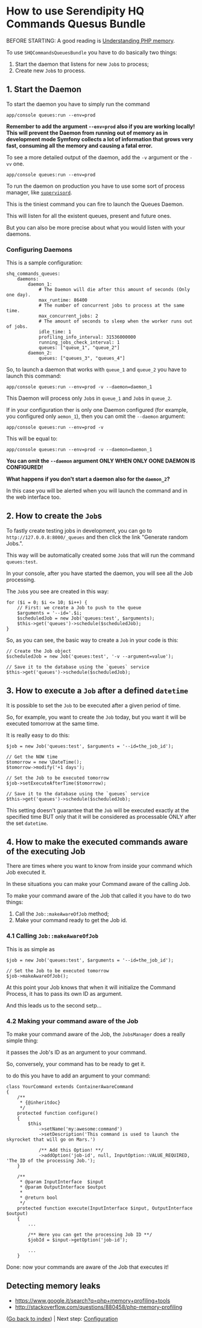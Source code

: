 How to use Serendipity HQ Commands Quesus Bundle
================================================

BEFORE STARTING: A good reading is [Understanding PHP memory](http://www.slideshare.net/jpauli/understanding-php-memory/).

To use `SHQCommandsQueuesBundle` you have to do basically two things:

1. Start the daemon that listens for new `Job`s to process;
2. Create new `Job`s to process.

## 1. Start the Daemon

To start the daemon you have to simply run the command

    app/console queues:run --env=prod

**Remember to add the argument `--env=prod` also if you are working locally! This will prevent the Daemon from running
out of memory as in development mode Symfony collects a lot of information that grows very fast, consuming all the
memory and causing a fatal error.**

To see a more detailed output of the daemon, add the `-v` argument or the `-vv` one.

    app/console queues:run --env=prod

To run the daemon on production you have to use some sort of process manager, like
 [`supervisord`](http://supervisord.org/).

This is the tiniest command you can fire to launch the Queues Daemon.

This will listen for all the existent queues, present and future ones.

But you can also be more precise about what you would listen with your daemons.

### Configuring Daemons

This is a sample configuration:

    shq_commands_queues:
        daemons:
            daemon_1:
                # The Daemon will die after this amount of seconds (Only one day).
                max_runtime: 86400
                # The number of concurrent jobs to process at the same time.
                max_concurrent_jobs: 2
                # The amount of seconds to sleep when the worker runs out of jobs.
                idle_time: 1
                profiling_info_interval: 31536000000
                running_jobs_check_interval: 1
                queues: ["queue_1", "queue_2"]
            daemon_2:
                queues: ["queues_3", "queues_4"]

So, to launch a daemon that works with `queue_1` and `queue_2` you have to launch this command:

    app/console queues:run --env=prod -v --daemon=daemon_1

This Daemon will process only `Job`s in `queue_1` and `Job`s in `queue_2`.

If in your configuration ther is only one Daemon configured (for example, you configured only `aemon_1`), then you can
 omit the `--daemon` argument:

    app/console queues:run --env=prod -v

This will be equal to:

    app/console queues:run --env=prod -v --daemon=daemon_1

**You can omit the `--daemon` argument ONLY WHEN ONLY OONE DAEMON IS CONFIGURED!**

**What happens if you don't start a daemon also for the `daemon_2`?**

In this case you will be alerted when you will launch the command and in the web interface too.

## 2. How to create the `Job`s

To fastly create testing jobs in development, you can go to `http://127.0.0.8:8000/_queues` and then click the link
 "Generate random Jobs.".

This way will be automatically created some `Job`s that will run the command `queues:test`.

In your console, after you have started the daemon, you will see all the Job processing.

The `Job`s you see are created in this way:

    for ($i = 0; $i <= 10; $i++) {
        // First: we create a Job to push to the queue
        $arguments = '--id='.$i;
        $scheduledJob = new Job('queues:test', $arguments);
        $this->get('queues')->schedule($scheduledJob);
    }

So, as you can see, the basic way to create a `Job` in your code is this:

    // Create the Job object
    $scheduledJob = new Job('queues:test', '-v --argument=value');
    
    // Save it to the database using the `queues` service
    $this->get('queues')->schedule($scheduledJob);

## 3. How to execute a `Job` after a defined `datetime`

It is possible to set the `Job`  to be executed after a given period of time.

So, for example, you want to create the `Job` today, but you want it will be executed tomorrow at the same time.

It is really easy to do this:

    $job = new Job('queues:test', $arguments = '--id=the_job_id');
    
    // Get the NOW time
    $tomorrow = new \DateTime();
    $tomorrow->modify('+1 days');
    
    // Set the Job to be executed tomorrow
    $job->setExecuteAfterTime($tomorrow);
    
    // Save it to the database using the `queues` service
    $this->get('queues')->schedule($scheduledJob);

This setting doesn't guarantee that the `Job` will be executed exactly at the specified time BUT only that it will be
 considered as processable ONLY after the set `datetime`.

## 4. How to make the executed commands aware of the executing Job

There are times where you want to know from inside your command which Job executed it.

In these situations you can make your Command aware of the calling Job.

To make your command aware of the Job that called it you have to do two things:
 
 1. Call the `Job::makeAwareOfJob` method;
 2. Make your command ready to get the Job id.

### 4.1 Calling `Job::makeAwareOfJob`

This is as simple as

    $job = new Job('queues:test', $arguments = '--id=the_job_id');
    
    // Set the Job to be executed tomorrow
    $job->makeAwareOfJob();

At this point your Job knows that when it will initialize the Command Process, it has to pass its own ID as argument.

And this leads us to the second setp...

### 4.2 Making your command aware of the Job

To make your command aware of the Job, the `JobsManager` does a really simple thing:

it passes the Job's ID as an argument to your command.

So, conversely, your command has to be ready to get it.

to do this you have to add an argument to your command:

    class YourCommand extends ContainerAwareCommand
    {
        /**
         * {@inheritdoc}
         */
        protected function configure()
        {
            $this
                ->setName('my:awesome:command')
                ->setDescription('This command is used to launch the skyrocket that will go on Mars.')
                
                /** Add this Option! **/
                ->addOption('job-id', null, InputOption::VALUE_REQUIRED, 'The ID of the processing Job.');
        }
    
        /**
         * @param InputInterface  $input
         * @param OutputInterface $output
         *
         * @return bool
         */
        protected function execute(InputInterface $input, OutputInterface $output)
        {
            ...
            
            /** Here you can get the processing Job ID **/
            $jobId = $input->getOption('job-id');
            
            ...
        }

Done: now your commands are aware of the Job that executes it!

## Detecting memory leaks

- https://www.google.it/search?q=php+memory+profiling+tools
- http://stackoverflow.com/questions/880458/php-memory-profiling

([Go back to index](00-Index.md)) | Next step: [Configuration](40-Configuration.md)
